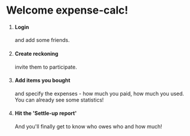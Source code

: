 <h1>Welcome expense-calc!</h1>
<ol>
	<li>
		<h4>Login</h4>
		<p>and add some friends.</p>
	</li>
	<li>
		<h4>Create reckoning</h4>
		<p>invite them to participate.</p>
	</li>
	<li>
		<h4>Add items you bought</h4>
		<p>and specify the expenses - how much you paid, how much you used. You can already see some statistics!</p>
	</li>
	<li>
		<h4>Hit the 'Settle-up report'</h4>
		<p>And you'll finally get to know who owes who and how much!</p>
	</li>
</ol>